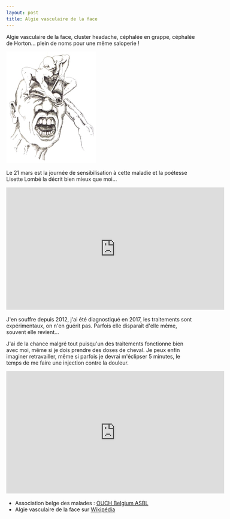 ```yaml
---
layout: post
title: Algie vasculaire de la face
---
```


Algie vasculaire de la face, cluster headache, céphalée en grappe, céphalée de Horton... plein de noms pour une même saloperie !

![Algie vasculaire de la face](https://raw.githubusercontent.com/Yoplala/yoplala.github.io/master/images/algie.jpg)

Le 21 mars est la journée de sensibilisation à cette maladie et la poétesse Lisette Lombé la décrit bien mieux que moi...

<iframe width="582" height="327" src="https://www.youtube.com/embed/06tZBxn1cMM" title="YouTube video player" frameborder="0" allow="accelerometer; autoplay; clipboard-write; encrypted-media; gyroscope; picture-in-picture" allowfullscreen></iframe>

J'en souffre depuis 2012, j'ai été diagnostiqué en 2017, les traitements sont expérimentaux, on n'en guérit pas. Parfois elle disparaît d'elle même, souvent elle revient...

J'ai de la chance malgré tout puisqu'un des traitements fonctionne bien avec moi, même si je dois prendre des doses de cheval. Je peux enfin imaginer retravailler, même si parfois je devrai m'éclipser 5 minutes, le temps de me faire une injection contre la douleur.


<iframe width="582" height="327" src="https://www.youtube.com/embed/iE0_0Ponqok" title="YouTube video player" frameborder="0" allow="accelerometer; autoplay; clipboard-write; encrypted-media; gyroscope; picture-in-picture" allowfullscreen></iframe>


- Association belge des malades : [OUCH Belgium ASBL](https://ouch-belgium.be/fr/)
- Algie vasculaire de la face sur [Wikipédia](https://fr.wikipedia.org/wiki/Algie_vasculaire_de_la_face)
